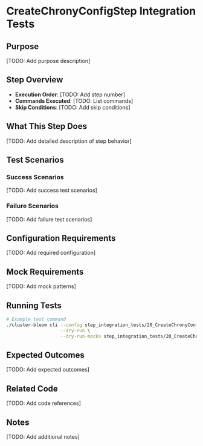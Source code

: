 # CreateChronyConfigStep Integration Tests

## Purpose
[TODO: Add purpose description]

## Step Overview
- **Execution Order**: [TODO: Add step number]
- **Commands Executed**: [TODO: List commands]
- **Skip Conditions**: [TODO: Add skip conditions]

## What This Step Does
[TODO: Add detailed description of step behavior]

## Test Scenarios

### Success Scenarios
[TODO: Add success test scenarios]

### Failure Scenarios
[TODO: Add failure test scenarios]

## Configuration Requirements
[TODO: Add required configuration]

## Mock Requirements
[TODO: Add mock patterns]

## Running Tests
```bash
# Example test command
./cluster-bloom cli --config step_integration_tests/20_CreateChronyConfigStep/01-basic-success/config.yaml \
                    --dry-run \
                    --dry-run-mocks step_integration_tests/20_CreateChronyConfigStep/01-basic-success/mocks.yaml
```

## Expected Outcomes
[TODO: Add expected outcomes]

## Related Code
[TODO: Add code references]

## Notes
[TODO: Add additional notes]
